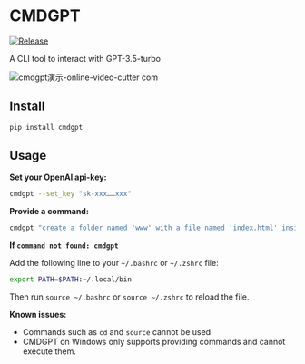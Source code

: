 # CMDGPT

[![Release](https://github.com/MZhao-ouo/CMDGPT/actions/workflows/release.yml/badge.svg)](https://github.com/MZhao-ouo/CMDGPT/actions/workflows/release.yml)

A CLI tool to interact with GPT-3.5-turbo

![cmdgpt演示-_online-video-cutter com_](https://user-images.githubusercontent.com/70903329/227725280-2d22322e-accd-4371-8f1b-51a698566e64.gif)

## Install

```sh
pip install cmdgpt
```

## Usage

**Set your OpenAI api-key:**
```sh
cmdgpt --set_key "sk-xxx……xxx"
```

**Provide a command:**
```sh
cmdgpt "create a folder named 'www' with a file named 'index.html' inside"
```
**If `command not found: cmdgpt`**

Add the following line to your `~/.bashrc` or `~/.zshrc` file:
```sh
export PATH=$PATH:~/.local/bin
```
Then run `source ~/.bashrc` or `source ~/.zshrc` to reload the file.

**Known issues:**
- Commands such as `cd` and `source` cannot be used
- CMDGPT on Windows only supports providing commands and cannot execute them.
